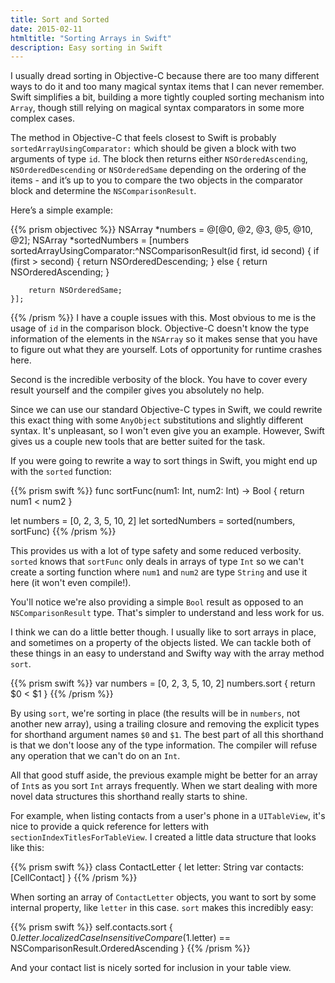 ```yaml
---
title: Sort and Sorted
date: 2015-02-11
htmltitle: "Sorting Arrays in Swift"
description: Easy sorting in Swift
---
```

I usually dread sorting in Objective-C because there are too many different ways to do it and too many magical syntax items that I can never remember. Swift simplifies a bit, building a more tightly coupled sorting mechanism into `Array`, though still relying on magical syntax comparators in some more complex cases.

The method in Objective-C that feels closest to Swift is probably `sortedArrayUsingComparator:` which should be given a block with two arguments of type `id`. The block then returns either `NSOrderedAscending`, `NSOrderedDescending` or `NSOrderedSame` depending on the ordering of the items - and it’s up to you to compare the two objects in the comparator block and determine the `NSComparisonResult`.

Here’s a simple example:

{{% prism objectivec %}}
    NSArray *numbers = @[@0, @2, @3, @5, @10, @2];
    NSArray *sortedNumbers = [numbers sortedArrayUsingComparator:^NSComparisonResult(id first, id second) {
        if (first > second) {
            return NSOrderedDescending;
        } else {
            return NSOrderedAscending;
        }

        return NSOrderedSame;
    }];
{{% /prism %}}
I have a couple issues with this. Most obvious to me is the usage of `id` in the comparison block. Objective-C doesn't know the type information of the elements in the `NSArray` so it makes sense that you have to figure out what they are yourself. Lots of opportunity for runtime crashes here.

Second is the incredible verbosity of the block. You have to cover every result yourself and the compiler gives you absolutely no help.

Since we can use our standard Objective-C types in Swift, we could rewrite this exact thing with some `AnyObject` substitutions and slightly different syntax. It's unpleasant, so I won't even give you an example. However, Swift gives us a couple new tools that are better suited for the task.

If you were going to rewrite a way to sort things in Swift, you might end up with the `sorted` function:

{{% prism swift %}}
func sortFunc(num1: Int, num2: Int) -> Bool {
    return num1 < num2
}

let numbers = [0, 2, 3, 5, 10, 2]
let sortedNumbers = sorted(numbers, sortFunc)
{{% /prism %}}

This provides us with a lot of type safety and some reduced verbosity. `sorted` knows that `sortFunc` only deals in arrays of type `Int` so we can't create a sorting function where `num1` and `num2` are type `String` and use it here (it won't even compile!).

You'll notice we're also providing a simple `Bool` result as opposed to an `NSComparisonResult` type. That's simpler to understand and less work for us.

I think we can do a little better though. I usually like to sort arrays in place, and sometimes on a property of the objects listed. We can tackle both of these things in an easy to understand and Swifty way with the array method `sort`.

{{% prism swift %}}
var numbers = [0, 2, 3, 5, 10, 2]
numbers.sort {
    return $0 < $1
}
{{% /prism %}}

By using `sort`, we're sorting in place (the results will be in `numbers`, not another new array), using a trailing closure and removing the explicit types for shorthand argument names `$0` and `$1`. The best part of all this shorthand is that we don't loose any of the type information. The compiler will refuse any operation that we can't do on an `Int`.

All that good stuff aside, the previous example might be better for an array of `Int`s as you sort `Int` arrays frequently. When we start dealing with more novel data structures this shorthand really starts to shine.

For example, when listing contacts from a user's phone in a `UITableView`, it's nice to provide a quick reference for letters with `sectionIndexTitlesForTableView`. I created a little data structure that looks like this:

{{% prism swift %}}
class ContactLetter {
    let letter: String
    var contacts: [CellContact]
}
{{% /prism %}}

When sorting an array of `ContactLetter` objects, you want to sort by some internal property, like `letter` in this case. `sort` makes this incredibly easy:

{{% prism swift %}}
self.contacts.sort {
    $0.letter.localizedCaseInsensitiveCompare($1.letter) == NSComparisonResult.OrderedAscending
}
{{% /prism %}}

And your contact list is nicely sorted for inclusion in your table view.
